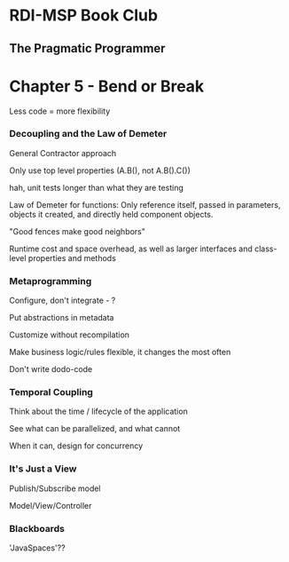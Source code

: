 # RDI-MSP Book Club #
## The Pragmatic Programmer ##

Chapter 5 - Bend or Break
=========================

Less code = more flexibility

### Decoupling and the Law of Demeter

General Contractor approach

Only use top level properties (A.B(), not A.B().C())

hah, unit tests longer than what they are testing

Law of Demeter for functions:
Only reference itself, passed in parameters, objects it created, and directly held component objects.

"Good fences make good neighbors"

Runtime cost and space overhead, as well as larger interfaces and class-level properties and methods

### Metaprogramming 

Configure, don't integrate - ?

Put abstractions in metadata

Customize without recompilation

Make business logic/rules flexible, it changes the most often

Don't write dodo-code

### Temporal Coupling

Think about the time / lifecycle of the application

See what can be parallelized, and what cannot

When it can, design for concurrency

### It's Just a View

Publish/Subscribe model

Model/View/Controller

### Blackboards

'JavaSpaces'??

